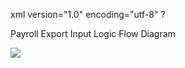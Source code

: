 xml version="1.0" encoding="utf-8" ?





Payroll Export Input Logic Flow Diagram




![](images_2/dstPayrollExport_Input.png)